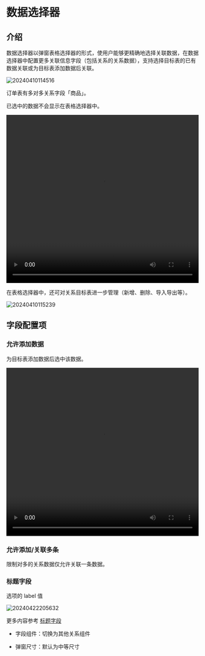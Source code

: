 # 数据选择器

## 介绍

数据选择器以弹窗表格选择器的形式，使用户能够更精确地选择关联数据，在数据选择器中配置更多关联信息字段（包括关系的关系数据），支持选择目标表的已有数据关联或为目标表添加数据后关联。

![20240410114516](https://static-docs.nocobase.com/20240410114516.png)

订单表有多对多关系字段「商品」。

已选中的数据不会显示在表格选择器中。

 <video width="100%" height="440" controls>
  <source src="https://nocobase-docs.oss-cn-beijing.aliyuncs.com/20240410121032.mp4" type="video/mp4">
</video>

在表格选择器中，还可对关系目标表进一步管理（新增、删除、导入导出等）。

![20240410115239](https://static-docs.nocobase.com/20240410115239.png)

## 字段配置项

### 允许添加数据

为目标表添加数据后选中该数据。

  <video width="100%" height="440" controls>
  <source src="https://nocobase-docs.oss-cn-beijing.aliyuncs.com/20240422214222.mp4" type="video/mp4">
  </video>

### 允许添加/关联多条

限制对多的关系数据仅允许关联一条数据。

### 标题字段

选项的 label 值

![20240422205632](https://static-docs.nocobase.com/20240422205632.gif)

更多内容参考 [标题字段](/handbook/ui/fields/field-settings/title-field)

- 字段组件：切换为其他关系组件

- 弹窗尺寸：默认为中等尺寸